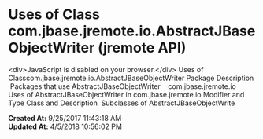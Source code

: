 # Uses of Class com.jbase.jremote.io.AbstractJBaseObjectWriter (jremote API)

&lt;div&gt;JavaScript is disabled on your browser.&lt;/div&gt; Uses of Classcom.jbase.jremote.io.AbstractJBaseObjectWriter Package Description  Packages that use AbstractJBaseObjectWriter    com.jbase.jremote.io   Uses of AbstractJBaseObjectWriter in com.jbase.jremote.io Modifier and Type Class and Description  Subclasses of AbstractJBaseObjectWrite  

**Created At:** 9/25/2017 11:43:18 AM  
**Updated At:** 4/5/2018 10:56:02 PM  

